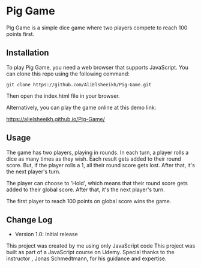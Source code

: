 # Pig Game

Pig Game is a simple dice game where two players compete to reach 100 points first.

## Installation

To play Pig Game, you need a web browser that supports JavaScript. You can clone this repo using the following command:

`git clone https://github.com/AliElsheeikh/Pig-Game.git`

Then open the index.html file in your browser.

Alternatively, you can play the game online at this demo link:

https://alielsheeikh.github.io/Pig-Game/

## Usage

The game has two players, playing in rounds. In each turn, a player rolls a dice as many times as they wish. Each result gets added to their round score. But, if the player rolls a 1, all their round score gets lost. After that, it's the next player's turn.

The player can choose to 'Hold', which means that their round score gets added to their global score. After that, it's the next player's turn.

The first player to reach 100 points on global score wins the game.

## Change Log

- Version 1.0: Initial release

This project was created by me using only JavaScript code
This project was built as part of a JavaScript course on Udemy. Special thanks to the instructor , Jonas Schmedtmann, for his guidance and expertise.
